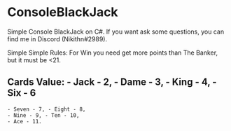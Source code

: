 # ConsoleBlackJack
Simple Console BlackJack on C#.
If you want ask some questions, you can find me in Discord (Nikithn#2989). 

Simple Simple Rules:
 	For Win you need get more points than The Banker, but it must be <21. 

Cards Value:
	- Jack - 2, - Dame - 3,
	- King - 4, - Six - 6
---------------------------------------
	- Seven - 7, - Eight - 8,
	- Nine - 9, - Ten - 10,
	- Ace - 11.
